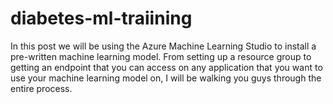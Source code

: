 # diabetes-ml-traiining

In this post we will be using the Azure Machine Learning Studio to install a pre-written machine learning model. From setting up a resource group to getting an endpoint that you can access on any application that you want to use your machine learning model on, I will be walking you guys through the entire process.
